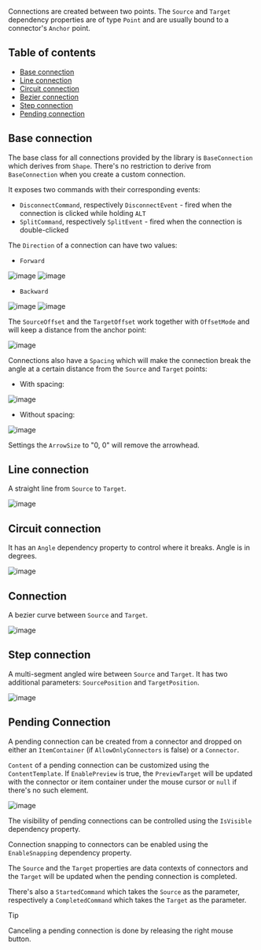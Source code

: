 Connections are created between two points. The `Source` and `Target` dependency properties are of type `Point` and are usually bound to a connector's `Anchor` point.

## Table of contents

- [Base connection](#base-connection)
- [Line connection](#line-connection)
- [Circuit connection](#circuit-connection)
- [Bezier connection](#connection)
- [Step connection](#step-connection)
- [Pending connection](#pending-connection)

## Base connection

The base class for all connections provided by the library is `BaseConnection` which derives from `Shape`. There's no restriction to derive from `BaseConnection` when you create a custom connection.

It exposes two commands with their corresponding events:

- `DisconnectCommand`, respectively `DisconnectEvent` - fired when the connection is clicked while holding `ALT`
- `SplitCommand`, respectively `SplitEvent` - fired when the connection is double-clicked

The `Direction` of a connection can have two values:

- `Forward`

![image](https://user-images.githubusercontent.com/12727904/192101918-af9b0da6-ecc8-48f7-bf4d-8f9fdd005153.png)
![image](https://user-images.githubusercontent.com/12727904/192101959-2cb9a837-1642-4e96-b2ef-eea5502a587f.png)

- `Backward`

![image](https://user-images.githubusercontent.com/12727904/192101941-a00e23db-07ae-49ac-a907-72e35ef67877.png)
![image](https://user-images.githubusercontent.com/12727904/192101977-1afd69f1-dab0-478e-9c3d-7d601486c289.png)

The `SourceOffset` and the `TargetOffset` work together with `OffsetMode` and will keep a distance from the anchor point:

![image](https://user-images.githubusercontent.com/12727904/192102096-b20887d5-b7ba-450f-9cf3-7fa4086d9637.png)

Connections also have a `Spacing` which will make the connection break the angle at a certain distance from the `Source` and `Target` points:

- With spacing:

![image](https://user-images.githubusercontent.com/12727904/192102286-9a79da8e-5e87-4f60-9e82-979bfabcd6f3.png)

- Without spacing:

![image](https://user-images.githubusercontent.com/12727904/192102302-4125b44a-dfad-4d9e-9131-efb7c17cefbe.png)

Settings the `ArrowSize` to "0, 0" will remove the arrowhead.

## Line connection

A straight line from `Source` to `Target`.

![image](https://user-images.githubusercontent.com/12727904/192115137-d8d2145b-a769-4ee9-b4e0-8a362c94e9e7.png)

## Circuit connection

It has an `Angle` dependency property to control where it breaks. Angle is in degrees.

![image](https://user-images.githubusercontent.com/12727904/192115226-b0e515b4-5a21-46aa-956a-401f07b7d308.png)

## Connection

A bezier curve between `Source` and `Target`.

![image](https://user-images.githubusercontent.com/12727904/192115259-2fe56a68-b3e4-4f5d-aa5c-5ab83e84a84d.png)

## Step connection

A multi-segment angled wire between `Source` and `Target`. It has two additional parameters: `SourcePosition` and `TargetPosition`.

![image](https://github.com/user-attachments/assets/c63d620e-af34-460e-ad9e-b2d9adb748bf)

## Pending Connection

A pending connection can be created from a connector and dropped on either an `ItemContainer` (if `AllowOnlyConnectors` is false) or a `Connector`.

`Content` of a pending connection can be customized using the `ContentTemplate`. If `EnablePreview` is true, the `PreviewTarget` will be updated with the connector or item container under the mouse cursor or `null` if there's no such element.

![image](https://user-images.githubusercontent.com/12727904/192115698-fbe29101-884f-4cec-9c25-e318701d30b1.png)

The visibility of pending connections can be controlled using the `IsVisible` dependency property.

Connection snapping to connectors can be enabled using the `EnableSnapping` dependency property.

The `Source` and the `Target` properties are data contexts of connectors and the `Target` will be updated when the pending connection is completed.

There's also a `StartedCommand` which takes the `Source` as the parameter, respectively a `CompletedCommand` which takes the `Target` as the parameter.

> [!TIP]
> Canceling a pending connection is done by releasing the right mouse button.
